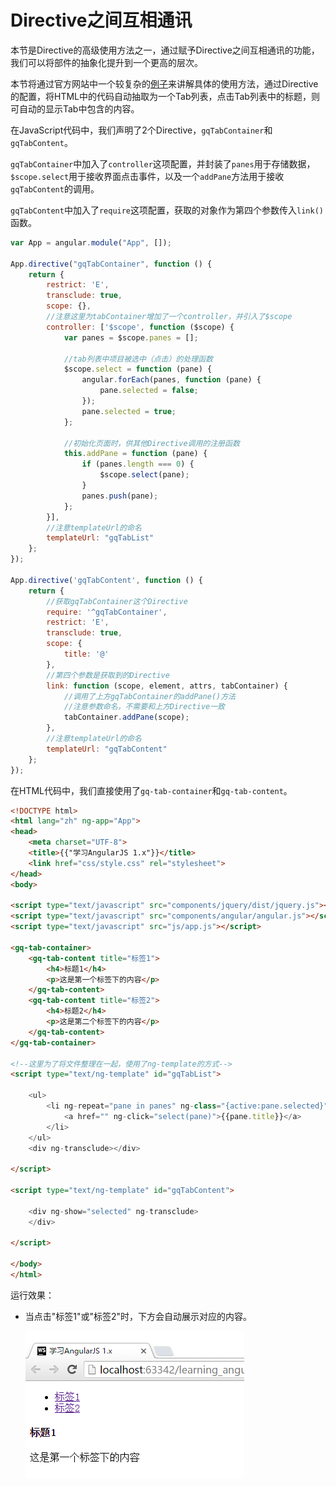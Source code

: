 # Directive之间互相通讯
本节是Directive的高级使用方法之一，通过赋予Directive之间互相通讯的功能，我们可以将部件的抽象化提升到一个更高的层次。

本节将通过官方网站中一个较复杂的[例子](https://docs.angularjs.org/guide/directive)来讲解具体的使用方法，通过Directive的配置，将HTML中的代码自动抽取为一个Tab列表，点击Tab列表中的标题，则可自动的显示Tab中包含的内容。

在JavaScript代码中，我们声明了2个Directive，`gqTabContainer`和`gqTabContent`。

`gqTabContainer`中加入了`controller`这项配置，并封装了`panes`用于存储数据，`$scope.select`用于接收界面点击事件，以及一个`addPane`方法用于接收`gqTabContent`的调用。

`gqTabContent`中加入了`require`这项配置，获取的对象作为第四个参数传入`link()`函数。

```javascript
var App = angular.module("App", []);

App.directive("gqTabContainer", function () {
    return {
        restrict: 'E',
        transclude: true,
        scope: {},
        //注意这里为tabContainer增加了一个controller，并引入了$scope
        controller: ['$scope', function ($scope) {
            var panes = $scope.panes = [];

            //tab列表中项目被选中（点击）的处理函数
            $scope.select = function (pane) {
                angular.forEach(panes, function (pane) {
                    pane.selected = false;
                });
                pane.selected = true;
            };

            //初始化页面时，供其他Directive调用的注册函数
            this.addPane = function (pane) {
                if (panes.length === 0) {
                    $scope.select(pane);
                }
                panes.push(pane);
            };
        }],
        //注意templateUrl的命名
        templateUrl: "gqTabList"
    };
});

App.directive('gqTabContent', function () {
    return {
        //获取gqTabContainer这个Directive
        require: '^gqTabContainer',
        restrict: 'E',
        transclude: true,
        scope: {
            title: '@'
        },
        //第四个参数是获取到的Directive
        link: function (scope, element, attrs, tabContainer) {
            //调用了上方gqTabContainer的addPane()方法
            //注意参数命名，不需要和上方Directive一致
            tabContainer.addPane(scope);
        },
        //注意templateUrl的命名
        templateUrl: "gqTabContent"
    };
});
```

在HTML代码中，我们直接使用了`gq-tab-container`和`gq-tab-content`。

```html
<!DOCTYPE html>
<html lang="zh" ng-app="App">
<head>
    <meta charset="UTF-8">
    <title>{{"学习AngularJS 1.x"}}</title>
    <link href="css/style.css" rel="stylesheet">
</head>
<body>

<script type="text/javascript" src="components/jquery/dist/jquery.js"></script>
<script type="text/javascript" src="components/angular/angular.js"></script>
<script type="text/javascript" src="js/app.js"></script>

<gq-tab-container>
    <gq-tab-content title="标签1">
        <h4>标题1</h4>
        <p>这是第一个标签下的内容</p>
    </gq-tab-content>
    <gq-tab-content title="标签2">
        <h4>标题2</h4>
        <p>这是第二个标签下的内容</p>
    </gq-tab-content>
</gq-tab-container>

<!--这里为了将文件整理在一起，使用了ng-template的方式-->
<script type="text/ng-template" id="gqTabList">

    <ul>
        <li ng-repeat="pane in panes" ng-class="{active:pane.selected}">
            <a href="" ng-click="select(pane)">{{pane.title}}</a>
        </li>
    </ul>
    <div ng-transclude></div>

</script>

<script type="text/ng-template" id="gqTabContent">

    <div ng-show="selected" ng-transclude>
    </div>

</script>

</body>
</html>
```

运行效果：
- 当点击"标签1"或"标签2"时，下方会自动展示对应的内容。

  ![图5-16 Directive之间通讯](./pic/0516.png)
